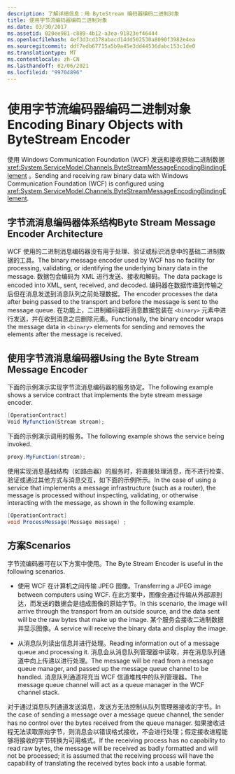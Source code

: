 ```yaml
---
description: 了解详细信息：用 ByteStream 编码器编码二进制对象
title: 使用字节流编码器编码二进制对象
ms.date: 03/30/2017
ms.assetid: 020ee981-c889-4b12-a3ea-91823ef46444
ms.openlocfilehash: 4ef3d3cd378abacd14dd502530a8090f3982e4ea
ms.sourcegitcommit: ddf7edb67715a5b9a45e3dd44536dabc153c1de0
ms.translationtype: MT
ms.contentlocale: zh-CN
ms.lasthandoff: 02/06/2021
ms.locfileid: "99704896"
---
```

# <a name="encoding-binary-objects-with-bytestream-encoder"></a><span data-ttu-id="3d6ce-103">使用字节流编码器编码二进制对象</span><span class="sxs-lookup"><span data-stu-id="3d6ce-103">Encoding Binary Objects with ByteStream Encoder</span></span>

<span data-ttu-id="3d6ce-104">使用 Windows Communication Foundation (WCF) 发送和接收原始二进制数据 <xref:System.ServiceModel.Channels.ByteStreamMessageEncodingBindingElement> 。</span><span class="sxs-lookup"><span data-stu-id="3d6ce-104">Sending and receiving raw binary data with Windows Communication Foundation (WCF) is configured using <xref:System.ServiceModel.Channels.ByteStreamMessageEncodingBindingElement>.</span></span>  
  
## <a name="byte-stream-message-encoder-architecture"></a><span data-ttu-id="3d6ce-105">字节流消息编码器体系结构</span><span class="sxs-lookup"><span data-stu-id="3d6ce-105">Byte Stream Message Encoder Architecture</span></span>  

 <span data-ttu-id="3d6ce-106">WCF 使用的二进制消息编码器没有用于处理、验证或标识消息中的基础二进制数据的工具。</span><span class="sxs-lookup"><span data-stu-id="3d6ce-106">The binary message encoder used by WCF has no facility for processing, validating, or identifying the underlying binary data in the message.</span></span> <span data-ttu-id="3d6ce-107">数据包会编码为 XML 进行发送、接收和解码。</span><span class="sxs-lookup"><span data-stu-id="3d6ce-107">The data package is encoded into XML, sent, received, and decoded.</span></span> <span data-ttu-id="3d6ce-108">编码器在数据传递到传输之后但在消息发送到消息队列之前处理数据。</span><span class="sxs-lookup"><span data-stu-id="3d6ce-108">The encoder processes the data after being passed to the transport and before the message is sent to the message queue.</span></span> <span data-ttu-id="3d6ce-109">在功能上，二进制编码器将消息数据包装在 `<binary>` 元素中进行发送，并在收到消息之后删除元素。</span><span class="sxs-lookup"><span data-stu-id="3d6ce-109">Functionally, the binary encoder wraps the message data in `<binary>` elements for sending and removes the elements after the message is received.</span></span>  
  
## <a name="using-the-byte-stream-message-encoder"></a><span data-ttu-id="3d6ce-110">使用字节流消息编码器</span><span class="sxs-lookup"><span data-stu-id="3d6ce-110">Using the Byte Stream Message Encoder</span></span>  

 <span data-ttu-id="3d6ce-111">下面的示例演示实现字节流消息编码器的服务协定。</span><span class="sxs-lookup"><span data-stu-id="3d6ce-111">The following example shows a service contract that implements the byte stream message encoder.</span></span>  
  
```csharp  
[OperationContract]  
Void Myfunction(Stream stream);  
```  
  
 <span data-ttu-id="3d6ce-112">下面的示例演示调用的服务。</span><span class="sxs-lookup"><span data-stu-id="3d6ce-112">The following example shows the service being invoked.</span></span>  
  
```csharp  
proxy.MyFunction(stream);  
```  
  
 <span data-ttu-id="3d6ce-113">使用实现消息基础结构（如路由器）的服务时，将直接处理消息，而不进行检查、验证或通过其他方式与消息交互，如下面的示例所示。</span><span class="sxs-lookup"><span data-stu-id="3d6ce-113">In the case of using a service that implements a message infrastructure (such as a router), the message is processed without inspecting, validating, or otherwise interacting with the message, as shown in the following example.</span></span>  
  
```csharp  
[OperationContract]  
void ProcessMessage(Message message) ;  
```  
  
## <a name="scenarios"></a><span data-ttu-id="3d6ce-114">方案</span><span class="sxs-lookup"><span data-stu-id="3d6ce-114">Scenarios</span></span>  

 <span data-ttu-id="3d6ce-115">字节流编码器可在以下方案中使用。</span><span class="sxs-lookup"><span data-stu-id="3d6ce-115">The Byte Stream Encoder is useful in the following scenarios.</span></span>  
  
- <span data-ttu-id="3d6ce-116">使用 WCF 在计算机之间传输 JPEG 图像。</span><span class="sxs-lookup"><span data-stu-id="3d6ce-116">Transferring a JPEG image between computers using WCF.</span></span> <span data-ttu-id="3d6ce-117">在此方案中，图像会通过传输从外部源到达，而发送的数据会是组成图像的原始字节。</span><span class="sxs-lookup"><span data-stu-id="3d6ce-117">In this scenario, the image will arrive through the transport from an outside source, and the data sent will be the raw bytes that make up the image.</span></span> <span data-ttu-id="3d6ce-118">某个服务会接收二进制数据并显示图像。</span><span class="sxs-lookup"><span data-stu-id="3d6ce-118">A service will receive the binary data and display the image.</span></span>  
  
- <span data-ttu-id="3d6ce-119">从消息队列读出信息并进行处理。</span><span class="sxs-lookup"><span data-stu-id="3d6ce-119">Reading information out of a message queue and processing it.</span></span> <span data-ttu-id="3d6ce-120">消息会从消息队列管理器中读取，并在消息队列通道中向上传递以进行处理。</span><span class="sxs-lookup"><span data-stu-id="3d6ce-120">The message will be read from a message queue manager, and passed up the message queue channel to be handled.</span></span> <span data-ttu-id="3d6ce-121">消息队列通道将充当 WCF 信道堆栈中的队列管理器。</span><span class="sxs-lookup"><span data-stu-id="3d6ce-121">The message queue channel will act as a queue manager in the WCF channel stack.</span></span>  
  
 <span data-ttu-id="3d6ce-122">对于通过消息队列通道发送消息，发送方无法控制从队列管理器接收的字节。</span><span class="sxs-lookup"><span data-stu-id="3d6ce-122">In the case of sending a message over a message queue channel, the sender has no control over the bytes received from the queue manager.</span></span> <span data-ttu-id="3d6ce-123">如果接收进程无法读取原始字节，则消息会以错误格式接收，不会进行处理；假定接收进程能够将接收的字节转换为可用格式。</span><span class="sxs-lookup"><span data-stu-id="3d6ce-123">If the receiving process has no capability to read raw bytes, the message will be received as badly formatted and will not be processed; it is assumed that the receiving process will have the capability of translating the received bytes back into a usable format.</span></span>
